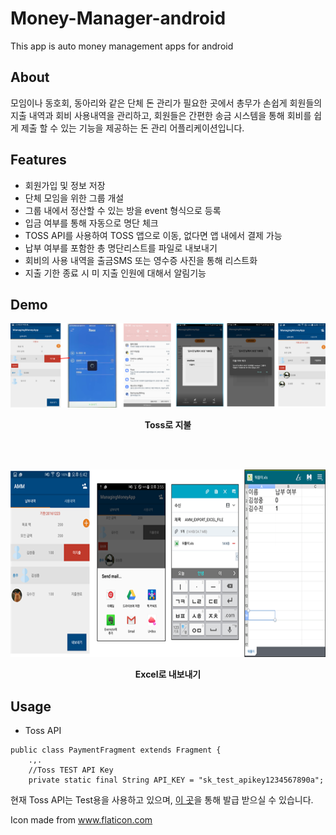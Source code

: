 # Money-Manager-android
This app is auto money management apps for android 

## About 
모임이나 동호회, 동아리와 같은 단체 돈 관리가 필요한 곳에서 총무가 손쉽게 회원들의 지출 내역과 회비 사용내역을 관리하고, 회원들은 간편한 송금 시스템을 통해 회비를 쉽게 제출 할 수 있는 기능을 제공하는 돈 관리 어플리케이션입니다. 

## Features
* 회원가입 및 정보 저장
* 단체 모임을 위한 그룹 개설
* 그룹 내에서 정산할 수 있는 방을 event 형식으로 등록
* 입금 여부를 통해 자동으로 명단 체크
* TOSS API를 사용하여 TOSS 앱으로 이동, 없다면 앱 내에서 결제 가능
* 납부 여부를 포함한 총 명단리스트를 파일로 내보내기
* 회비의 사용 내역을 출금SMS 또는 영수증 사진을 통해 리스트화
* 지출 기한 종료 시 미 지출 인원에 대해서 알림기능

## Demo
<p align="center"> <img src ="./img/img1.png"><p>
<p align="center"> <b> Toss로 지불 </b> <p>  
  
<p align="center">  <img src ="./img/img3.png" width="700px" height="300px"> <p>
<p align="center"> <b> Excel로 내보내기 </b>  <p>  
  
## Usage
* Toss API
~~~
public class PaymentFragment extends Fragment {
    .,.
    //Toss TEST API Key
    private static final String API_KEY = "sk_test_apikey1234567890a";
~~~
현재 Toss API는 Test용을 사용하고 있으며, [이 곳](http://tossdev.github.io)을 통해 발급 받으실 수 있습니다.

Icon made from www.flaticon.com 
